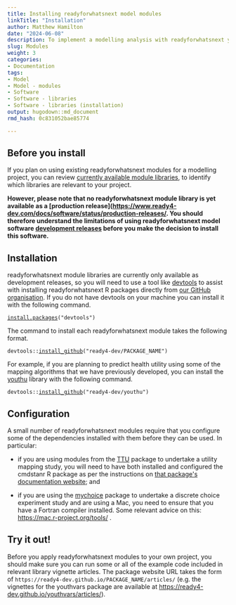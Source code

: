 ```yaml
---
title: Installing readyforwhatsnext model modules
linkTitle: "Installation"
author: Matthew Hamilton
date: "2024-06-08"
description: To implement a modelling analysis with readyforwhatsnext you need to install model module R libraries.
slug: Modules
weight: 3
categories: 
- Documentation
tags: 
- Model
- Model - modules
- Software
- Software - libraries
- Software - libraries (installation)
output: hugodown::md_document
rmd_hash: 0c831052bae85774

---
```


## Before you install

If you plan on using existing readyforwhatsnext modules for a modelling project, you can review [currently available module libraries](/docs/model/modules/finding/libraries/), to identify which libraries are relevant to your project.

**However, please note that no readyforwhatsnext module library is yet available as a \[production release\](<https://www.ready4-dev.com/docs/software/status/production-releases/>. You should therefore understand the limitations of using readyforwhatsnext model software [development releases](https://www.ready4-dev.com/docs/software/status/development-releases/) before you make the decision to install this software.**

## Installation

readyforwhatsnext module libraries are currently only available as development releases, so you will need to use a tool like [devtools](https://devtools.r-lib.org) to assist with installing readyforwhatsnext R packages directly from [our GitHub organisation](https://github.com/ready4-dev). If you do not have devtools on your machine you can install it with the following command.

<div class="highlight">

<pre class='chroma'><code class='language-r' data-lang='r'><span><span class='nf'><a href='https://rdrr.io/r/utils/install.packages.html'>install.packages</a></span><span class='o'>(</span><span class='s'>"devtools"</span><span class='o'>)</span></span></code></pre>

</div>

The command to install each readyforwhatsnext module takes the following format.

<div class="highlight">

<pre class='chroma'><code class='language-r' data-lang='r'><span><span class='nf'>devtools</span><span class='nf'>::</span><span class='nf'><a href='https://remotes.r-lib.org/reference/install_github.html'>install_github</a></span><span class='o'>(</span><span class='s'>"ready4-dev/PACKAGE_NAME"</span><span class='o'>)</span></span></code></pre>

</div>

For example, if you are planning to predict health utility using some of the mapping algorithms that we have previously developed, you can install the [youthu](https://ready4-dev.github.io/youthu/) library with the following command.

<div class="highlight">

<pre class='chroma'><code class='language-r' data-lang='r'><span><span class='nf'>devtools</span><span class='nf'>::</span><span class='nf'><a href='https://remotes.r-lib.org/reference/install_github.html'>install_github</a></span><span class='o'>(</span><span class='s'>"ready4-dev/youthu"</span><span class='o'>)</span></span></code></pre>

</div>

## Configuration

A small number of readyforwhatsnext modules require that you configure some of the dependencies installed with them before they can be used. In particular:

-   if you are using modules from the [TTU](https://ready4-dev.github.io/TTU/) package to undertake a utility mapping study, you will need to have both installed and configured the cmdstanr R package as per the instructions on [that package's documentation website](https://mc-stan.org/cmdstanr/); and

-   if you are using the [mychoice](https://ready4-dev.github.io/mychoice/) package to undertake a discrete choice experiment study and are using a Mac, you need to ensure that you have a Fortran compiler installed. Some relevant advice on this: <https://mac.r-project.org/tools/> .

## Try it out!

Before you apply readyforwhatsnext modules to your own project, you should make sure you can run some or all of the example code included in relevant library vignette articles. The package website URL takes the form of `https://ready4-dev.github.io/PACKAGE_NAME/articles/` (e.g. the vignettes for the youthvars package are available at <https://ready4-dev.github.io/youthvars/articles/>).

